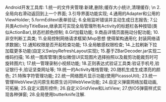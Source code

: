 Android开发工具库: 
1.统一的文件夹管理:新建,删除;缓存大小统计,清理缓存; \n
2.全局向右滑动返回到上一个界面; 
3.引导界面功能实现; 
4.通用的Adapter和公用的ViewHolder; 
5.formEditext表单验证; 6.全局监听错误并主动生成日志报告; 7.公共类ActivityTitleBase,继承其可实现全局管理所有Activity的标题栏各种按钮(类似ActionBar),状态栏颜色控制; 8.Gif加载功能; 9.商品详情页面拖动分配功能; 10.非空判断工具类; 11.全局控制网络请求框架(Mvp思想 使得架构通用化 封装网络请求数据); 12.通知权限是否开起检查功能; 13.全局敏感权限检查; 14.上拉刷新下拉加载更多功能(自定义SwipyRefreshLayout实现); 15.基于ZBarDecoder.jar实现二维码扫描; 16.统一图库管理(类似微信UI实现图片选择拍照以及裁剪功能裁剪时可旋转图片); 17.统一管理录制小视频功能; 18.正则表达式验证工具类:验证手机号,验证银行卡,验证坚查网址等; 19.统一的Activity堆栈管理; 20.随机生成生成漂亮的颜色; 21.特殊字符管理功能; 22.统一网络图片显示功能(使用PicassoUtil); 23.统一管理WebView访问原生和原生访问WebView功能; 24.自定义弹窗网络加载动画,可拓展; 25.自定义圆形控件; 26.自定义GridView和ListView; 27.仿IOS弹窗样式实现各种弹窗; 28.全局使用butterknife注解.
